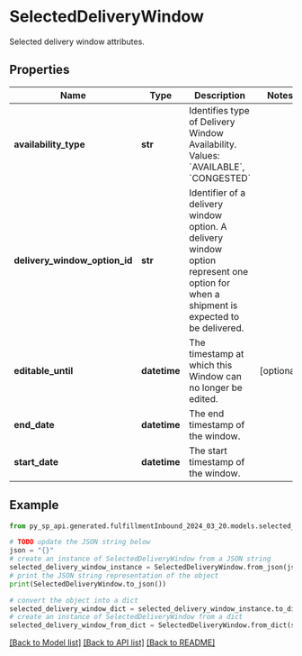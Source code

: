 # SelectedDeliveryWindow

Selected delivery window attributes.

## Properties

Name | Type | Description | Notes
------------ | ------------- | ------------- | -------------
**availability_type** | **str** | Identifies type of Delivery Window Availability. Values: &#x60;AVAILABLE&#x60;, &#x60;CONGESTED&#x60; | 
**delivery_window_option_id** | **str** | Identifier of a delivery window option. A delivery window option represent one option for when a shipment is expected to be delivered. | 
**editable_until** | **datetime** | The timestamp at which this Window can no longer be edited. | [optional] 
**end_date** | **datetime** | The end timestamp of the window. | 
**start_date** | **datetime** | The start timestamp of the window. | 

## Example

```python
from py_sp_api.generated.fulfillmentInbound_2024_03_20.models.selected_delivery_window import SelectedDeliveryWindow

# TODO update the JSON string below
json = "{}"
# create an instance of SelectedDeliveryWindow from a JSON string
selected_delivery_window_instance = SelectedDeliveryWindow.from_json(json)
# print the JSON string representation of the object
print(SelectedDeliveryWindow.to_json())

# convert the object into a dict
selected_delivery_window_dict = selected_delivery_window_instance.to_dict()
# create an instance of SelectedDeliveryWindow from a dict
selected_delivery_window_from_dict = SelectedDeliveryWindow.from_dict(selected_delivery_window_dict)
```
[[Back to Model list]](../README.md#documentation-for-models) [[Back to API list]](../README.md#documentation-for-api-endpoints) [[Back to README]](../README.md)


